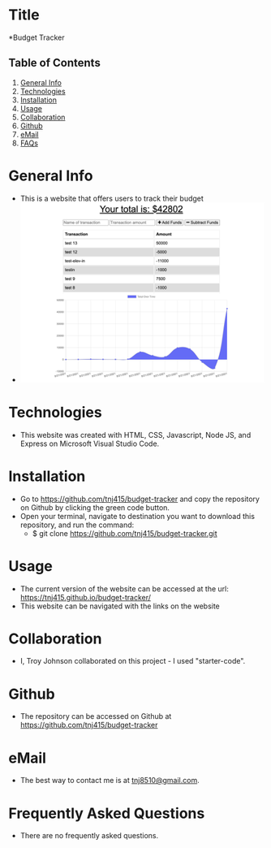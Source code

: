 # Title
*Budget Tracker

## Table of Contents
1. [General Info](#general-info)
2. [Technologies](#technologies)
3. [Installation](#installation)
4. [Usage](#usage)
5. [Collaboration](#collaboration)
6. [Github](#github)
7. [eMail](#email)
8. [FAQs](#faqs)

# General Info
* This is a website that offers users to track their budget
* ![Image text](./public/images/ss.PNG)

# Technologies
* This website was created with HTML, CSS, Javascript, Node JS, and Express on Microsoft Visual Studio Code.

# Installation
* Go to https://github.com/tnj415/budget-tracker and copy the repository on Github by clicking the green code button.
* Open your terminal, navigate to destination you want to download this repository, and run the command:
    * $ git clone https://github.com/tnj415/budget-tracker.git

# Usage
* The current version of the website can be accessed at the url: https://tnj415.github.io/budget-tracker/
* This website can be navigated with the links on the website

# Collaboration
* I, Troy Johnson collaborated on this project - I used "starter-code".

# Github
* The repository can be accessed on Github at https://github.com/tnj415/budget-tracker

# eMail
* The best way to contact me is at tnj8510@gmail.com.

# Frequently Asked Questions
* There are no frequently asked questions.
